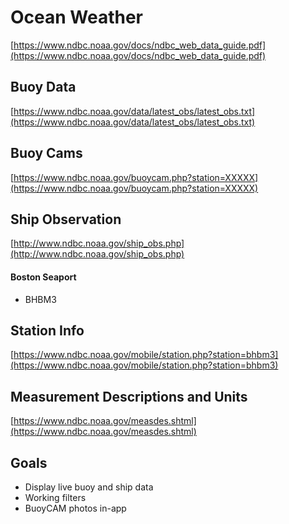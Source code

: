 # Ocean Weather

[https://www.ndbc.noaa.gov/docs/ndbc_web_data_guide.pdf](https://www.ndbc.noaa.gov/docs/ndbc_web_data_guide.pdf)

## Buoy Data

[https://www.ndbc.noaa.gov/data/latest_obs/latest_obs.txt](https://www.ndbc.noaa.gov/data/latest_obs/latest_obs.txt)

## Buoy Cams

[https://www.ndbc.noaa.gov/buoycam.php?station=XXXXX](https://www.ndbc.noaa.gov/buoycam.php?station=XXXXX)

## Ship Observation

[http://www.ndbc.noaa.gov/ship_obs.php](http://www.ndbc.noaa.gov/ship_obs.php)

#### Boston Seaport

- BHBM3

## Station Info

[https://www.ndbc.noaa.gov/mobile/station.php?station=bhbm3](https://www.ndbc.noaa.gov/mobile/station.php?station=bhbm3)

## Measurement Descriptions and Units

[https://www.ndbc.noaa.gov/measdes.shtml](https://www.ndbc.noaa.gov/measdes.shtml)

## Goals

- Display live buoy and ship data
- Working filters
- BuoyCAM photos in-app